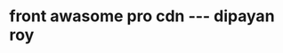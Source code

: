 # front awasome pro cdn ---    dipayan roy

# <script src="https://kit.fontawesome.com/a076d05399.js"></script>
# <link-tag href="https://kit-pro.fontawesome.com/releases/v5.15.1/css/pro.min.css" rel="stylesheet">
